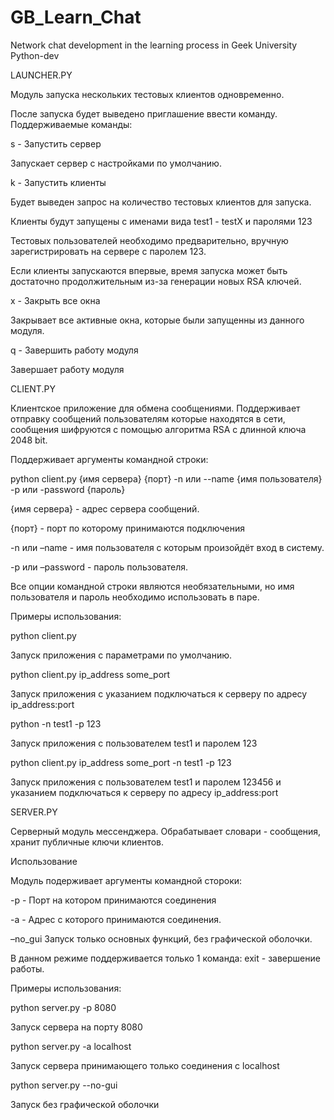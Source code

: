 # GB_Learn_Chat
Network chat development in the learning process in Geek University Python-dev

LAUNCHER.PY

Модуль запуска нескольких тестовых клиентов одновременно.

После запуска будет выведено приглашение ввести команду. Поддерживаемые команды:

s - Запустить сервер

Запускает сервер с настройками по умолчанию.

k - Запустить клиенты

Будет выведен запрос на количество тестовых клиентов для запуска.

Клиенты будут запущены с именами вида test1 - testX и паролями 123

Тестовых пользователей необходимо предварительно, вручную зарегистрировать на сервере с паролем 123.

Если клиенты запускаются впервые, время запуска может быть достаточно продолжительным из-за генерации новых RSA ключей.

x - Закрыть все окна

Закрывает все активные окна, которые были запущенны из данного модуля.

q - Завершить работу модуля

Завершает работу модуля

CLIENT.PY

Клиентское приложение для обмена сообщениями. Поддерживает отправку сообщений пользователям которые находятся в сети, сообщения шифруются с помощью алгоритма RSA с длинной ключа 2048 bit.

Поддерживает аргументы командной строки:

python client.py {имя сервера} {порт} -n или --name {имя пользователя} -p или -password {пароль}

{имя сервера} - адрес сервера сообщений.

{порт} - порт по которому принимаются подключения

-n или –name - имя пользователя с которым произойдёт вход в систему.

-p или –password - пароль пользователя.

Все опции командной строки являются необязательными, но имя пользователя и пароль необходимо использовать в паре.

Примеры использования:

python client.py

Запуск приложения с параметрами по умолчанию.

python client.py ip_address some_port

Запуск приложения с указанием подключаться к серверу по адресу ip_address:port

python -n test1 -p 123

Запуск приложения с пользователем test1 и паролем 123

python client.py ip_address some_port -n test1 -p 123

Запуск приложения с пользователем test1 и паролем 123456 и указанием подключаться к серверу по адресу ip_address:port


SERVER.PY

Серверный модуль мессенджера. Обрабатывает словари - сообщения, хранит публичные ключи клиентов.

Использование

Модуль подерживает аргументы командной стороки:

-p - Порт на котором принимаются соединения

-a - Адрес с которого принимаются соединения.

–no_gui Запуск только основных функций, без графической оболочки.

В данном режиме поддерживается только 1 команда: exit - завершение работы.


Примеры использования:

python server.py -p 8080

Запуск сервера на порту 8080

python server.py -a localhost

Запуск сервера принимающего только соединения с localhost

python server.py --no-gui

Запуск без графической оболочки
